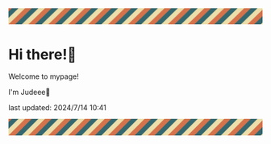 <!-- Header image -->
<img src="./pokemon/pokemon_15.png" width="1000">

# Hi there!👋

Welcome to mypage!

I'm Judeee🐷

last updated: 2024/7/14 10:41

<!-- Footer image -->
<img src="./pokemon/pokemon_15.png" width="1000">
